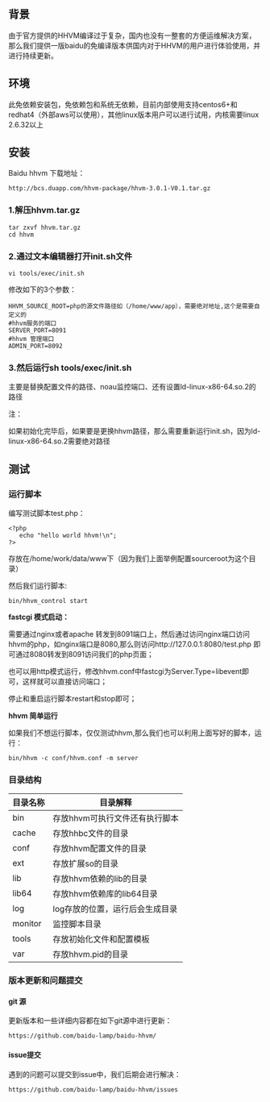 ## 背景
由于官方提供的HHVM编译过于复杂，国内也没有一整套的方便运维解决方案，那么我们提供一版baidu的免编译版本供国内对于HHVM的用户进行体验使用，并进行持续更新。

## 环境

此免依赖安装包，免依赖包和系统无依赖，目前内部使用支持centos6+和redhat4（外部aws可以使用），其他linux版本用户可以进行试用，内核需要linux 2.6.32以上

## 安装

Baidu hhvm 下载地址：

	http://bcs.duapp.com/hhvm-package/hhvm-3.0.1-V0.1.tar.gz

### 1.解压hhvm.tar.gz

	tar zxvf hhvm.tar.gz
	cd hhvm
  
### 2.通过文本编辑器打开init.sh文件

	vi tools/exec/init.sh
  
修改如下的3个参数：

	HHVM_SOURCE_ROOT=php的源文件路径如（/home/www/app），需要绝对地址,这个是需要自定义的
	#hhvm服务的端口
	SERVER_PORT=8091
	#hhvm 管理端口
	ADMIN_PORT=8092
	
### 3.然后运行sh tools/exec/init.sh

主要是替换配置文件的路径、noau监控端口、还有设置ld-linux-x86-64.so.2的路径

注：

如果初始化完毕后，如果要是更换hhvm路径，那么需要重新运行init.sh，因为ld-linux-x86-64.so.2需要绝对路径

## 测试
### 运行脚本

编写测试脚本test.php：

	<?php
	   echo "hello world hhvm!\n";
	?>

存放在/home/work/data/www下（因为我们上面举例配置sourceroot为这个目录）

然后我们运行脚本:

	bin/hhvm_control start

<b>fastcgi 模式启动：</b>

需要通过nginx或者apache 转发到8091端口上，然后通过访问nginx端口访问hhvm的php，如nginx端口是8080,那么则访问http://127.0.0.1:8080/test.php 即可通过8080转发到8091访问我们的php页面；

也可以用http模式运行，修改hhvm.conf中fastcgi为Server.Type=libevent即可，这样就可以直接访问端口；

停止和重启运行脚本restart和stop即可；

<b>hhvm 简单运行</b>

如果我们不想运行脚本，仅仅测试hhvm,那么我们也可以利用上面写好的脚本，运行：

	bin/hhvm -c conf/hhvm.conf -m server

### 目录结构

<table>
<thead>
<tr>
  <th>目录名称	</th>
  <th>目录解释</th>
</tr>
</thead>
<tbody>
<tr>
  <td>bin</td>
  <td>存放hhvm可执行文件还有执行脚本</td>
</tr>
<tr>
  <td>cache</td>
  <td>存放hhbc文件的目录</td>
</tr>
<tr>
  <td>conf</td>
  <td>存放hhvm配置文件的目录</td>
</tr>
<tr>
  <td>ext</td>
  <td>存放扩展so的目录</td>
</tr>
<tr>
  <td>lib</td>
  <td>存放hhvm依赖的lib的目录</td>
</tr>
<tr>
  <td>lib64</td>
  <td>存放hhvm依赖库的lib64目录</td>
</tr>
<tr>
  <td>log</td>
  <td>log存放的位置，运行后会生成目录</td>
</tr>
<tr>
  <td>monitor</td>
  <td>监控脚本目录</td>
</tr>
<tr>
  <td>tools</td>
  <td>存放初始化文件和配置模板</td>
</tr>
<tr>
  <td>var</td>
  <td>存放hhvm.pid的目录</td>
</tr>
</tbody>
</table>

### 版本更新和问题提交

#### git 源

更新版本和一些详细内容都在如下git源中进行更新：

	https://github.com/baidu-lamp/baidu-hhvm/
	
#### issue提交

遇到的问题可以提交到issue中，我们后期会进行解决：

	https://github.com/baidu-lamp/baidu-hhvm/issues
